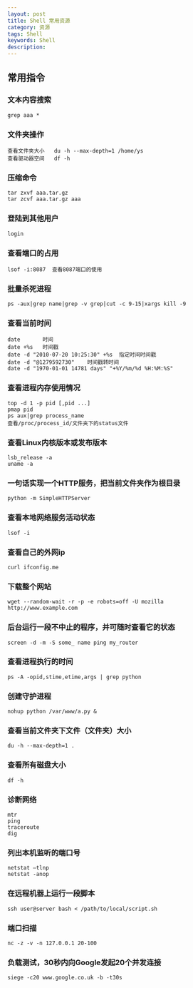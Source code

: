 ```yaml
---
layout: post
title: Shell 常用资源
category: 资源
tags: Shell
keywords: Shell
description: 
---
```



## 常用指令

### 文本内容搜索
    grep aaa * 

### 文件夹操作
    查看文件夹大小   du -h --max-depth=1 /home/ys
    查看驱动器空间   df -h 

### 压缩命令
    tar zxvf aaa.tar.gz
    tar zcvf aaa.tar.gz aaa

### 登陆到其他用户
    login

### 查看端口的占用
    lsof -i:8087  查看8087端口的使用

### 批量杀死进程
    ps -aux|grep name|grep -v grep|cut -c 9-15|xargs kill -9

### 查看当前时间
    date       时间
    date +%s   时间戳
    date -d "2010-07-20 10:25:30" +%s  指定时间时间戳
    date -d "@1279592730"    时间戳转时间
    date -d "1970-01-01 14781 days" "+%Y/%m/%d %H:%M:%S" 

### 查看进程内存使用情况
    top -d 1 -p pid [,pid ...]
    pmap pid 
    ps aux|grep process_name
    查看/proc/process_id/文件夹下的status文件

### 查看Linux内核版本或发布版本
    lsb_release -a
    uname -a

### 一句话实现一个HTTP服务，把当前文件夹作为根目录
    python -m SimpleHTTPServer

### 查看本地网络服务活动状态
    lsof -i

### 查看自己的外网ip
    curl ifconfig.me

### 下载整个网站
    wget --random-wait -r -p -e robots=off -U mozilla http://www.example.com

### 后台运行一段不中止的程序，并可随时查看它的状态
    screen -d -m -S some_ name ping my_router

### 查看进程执行的时间 
    ps -A -opid,stime,etime,args | grep python

### 创建守护进程
    nohup python /var/www/a.py &

### 查看当前文件夹下文件（文件夹）大小
    du -h --max-depth=1 .

### 查看所有磁盘大小
    df -h

### 诊断网络
    mtr 
    ping
    traceroute
    dig

### 列出本机监听的端口号
    netstat –tlnp
    netstat -anop

### 在远程机器上运行一段脚本
    ssh user@server bash < /path/to/local/script.sh

### 端口扫描

    nc -z -v -n 127.0.0.1 20-100

### 负载测试，30秒内向Google发起20个并发连接

    siege -c20 www.google.co.uk -b -t30s